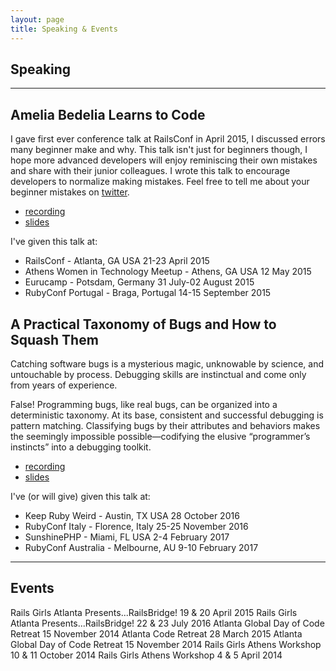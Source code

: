 ```yaml
---
layout: page
title: Speaking & Events
---
```


Speaking
---------------
___
Amelia Bedelia Learns to Code
-----------
I gave first ever conference talk at RailsConf in April 2015, I discussed errors many beginner make and why. This talk isn't just for beginners though, I hope more advanced developers will enjoy reminiscing their own mistakes and share with their junior colleagues. I wrote this talk to encourage developers to normalize making mistakes. Feel free to tell me about your beginner mistakes on [twitter](https://twitter.com/kyfast).

- [recording](http://confreaks.tv/videos/railsconf2015-amelia-bedelia-learns-to-code)
- [slides](https://speakerdeck.com/kyfast/amelia-bedelia-learns-to-code)

I've given this talk at:

- RailsConf - Atlanta, GA USA 21-23 April 2015
- Athens Women in Technology Meetup - Athens, GA USA 12 May 2015
- Eurucamp - Potsdam, Germany 31 July-02 August 2015
- RubyConf Portugal - Braga, Portugal 14-15 September 2015

A Practical Taxonomy of Bugs and How to Squash Them
-----------
Catching software bugs is a mysterious magic, unknowable by science, and untouchable by process. Debugging skills are instinctual and come only from years of experience.

False! Programming bugs, like real bugs, can be organized into a deterministic taxonomy. At its base, consistent and successful debugging is pattern matching. Classifying bugs by their attributes and behaviors makes the seemingly impossible possible—codifying the elusive “programmer’s instincts” into a debugging toolkit.

- [recording](https://www.youtube.com/watch?v=mE49u3hK2js)
- [slides](https://speakerdeck.com/kyfast/a-practical-taxonomy-of-bugs-and-how-to-squash-them-keep-ruby-weird-2016)

I've (or will give) given this talk at:

- Keep Ruby Weird - Austin, TX USA 28 October 2016 
- RubyConf Italy - Florence, Italy 25-25 November 2016
- SunshinePHP - Miami, FL USA 2-4 February 2017
- RubyConf Australia - Melbourne, AU 9-10 February 2017

___
Events
---------------
Rails Girls Atlanta Presents...RailsBridge! 19 & 20 April 2015
Rails Girls Atlanta Presents...RailsBridge! 22 & 23 July 2016
Atlanta Global Day of Code Retreat 15 November 2014
Atlanta Code Retreat 28 March 2015
Atlanta Global Day of Code Retreat 15 November 2014
Rails Girls Athens Workshop 10 & 11 October 2014
Rails Girls Athens Workshop 4 & 5 April 2014




























